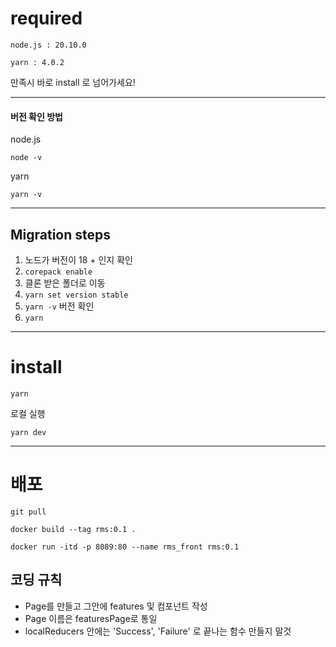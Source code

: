 
# required
```
node.js : 20.10.0
```
```
yarn : 4.0.2
```
만족시 바로 install 로 넘어가세요!

---
#### 버전 확인 방법
node.js 
```
node -v
```
yarn
```
yarn -v
```
---

## Migration steps
1. 노드가 버전이 18 + 인지 확인
2. ```corepack enable```
3. 클론 받은 폴더로 이동
4. ```yarn set version stable```
5. ```yarn -v``` 버전 확인
6. ```yarn```


---
# install 
```
yarn
```
로컬 실행
```
yarn dev
```

---



# 배포
```
git pull
```
```
docker build --tag rms:0.1 . 
```
```
docker run -itd -p 8089:80 --name rms_front rms:0.1
```




## 코딩 규칙
* Page를 만들고 그안에 features 및 컴포넌트 작성
* Page 이름은 featuresPage로 통일
* localReducers 안에는 'Success', 'Failure' 로 끝나는 함수 만들지 말것
